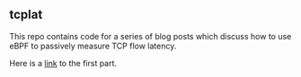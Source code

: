 
## tcplat

This repo contains code for a series of blog posts which discuss
how to use eBPF to passively measure TCP flow latency.

Here is a [link](https://fiwippi.net/tcplat-p1) to the first part.
